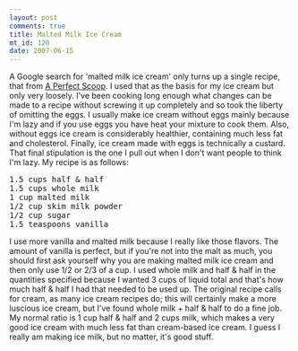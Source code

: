 ```yaml
--- 
layout: post
comments: true
title: Malted Milk Ice Cream
mt_id: 120
date: 2007-06-15
---
```

A Google search for 'malted milk ice cream' only turns up a single recipe, that from [A Perfect Scoop](http://www.amazon.com/Perfect-Scoop-Sorbets-Granitas-Accompaniments/dp/1580088082/ref=pd_bbs_sr_1/103-8039568-6832620?ie=UTF8&s=books&qid=1181954898&sr=8-1).  I used that as the basis for my ice cream but only very loosely.  I've been cooking long enough what changes can be made to a recipe without screwing it up completely and so took the liberty of omitting the eggs.  I usually make ice cream without eggs mainly because I'm lazy and if you use eggs you have heat your mixture to cook them.  Also, without eggs ice cream is considerably healthier, containing much less fat and cholesterol.  Finally, ice cream made with eggs is technically a custard.  That final stipulation is the one I pull out when I don't want people to think I'm lazy.  My recipe is as follows:

<pre>
1.5 cups half & half
1.5 cups whole milk
1 cup malted milk
1/2 cup skim milk powder
1/2 cup sugar
1.5 teaspoons vanilla
</pre>

I use more vanilla and malted milk because I really like those flavors.  The amount of vanilla is perfect, but if you're not into the malt as much, you should first ask yourself why you are making malted milk ice cream and then only use 1/2 or 2/3 of a cup.  I used whole milk and half & half in the quantities specified because I wanted 3 cups of liquid total and that's how much half & half I had that needed to be used up.  The original recipe calls for cream, as many ice cream recipes do; this will certainly make a more luscious ice cream, but I've found whole milk + half & half to do a fine job.  My normal ratio is 1 cup half & half and 2 cups milk, which makes a very good ice cream with much less fat than cream-based ice cream.  I guess I really am making ice milk, but no matter, it's good stuff.
